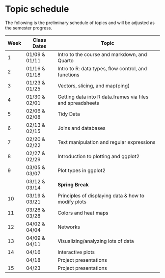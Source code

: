 
# Topic schedule

The following is the preliminary schedule of topics and will be adjusted
as the semester progress.

| Week | Class Dates   | Topic                                                      |
|------|---------------|------------------------------------------------------------|
| 1    | 01/09 & 01/11 | Intro to the course and markdown, and Quarto               |
| 2    | 01/16 & 01/18 | Intro to R: data types, flow control, and functions        |
| 3    | 01/23 & 01/25 | Vectors, slicing, and map(ping)                            |
| 4    | 01/30 & 02/01 | Getting data into R data.frames via files and spreadsheets |
| 5    | 02/06 & 02/08 | Tidy Data                                                  |
| 6    | 02/13 & 02/15 | Joins and databases                                        |
| 7    | 02/20 & 02/22 | Text manipulation and regular expressions                  |
| 8    | 02/27 & 02/29 | Introduction to plotting and ggplot2                       |
| 9    | 03/05 & 03/07 | Plot types in ggplot2                                      |
|      | 03/12 & 03/14 | **Spring Break**                                           |
| 10   | 03/19 & 03/21 | Principles of displaying data & how to modify plots        |
| 11   | 03/26 & 03/28 | Colors and heat maps                                       |
| 12   | 04/02 & 04/04 | Networks                                                   |
| 13   | 04/09 & 04/11 | Visualizing/analyzing lots of data                         |
| 14   | 04/16         | Interactive plots                                          |
|      | 04/18         | Project presentations                                      |
| 15   | 04/23         | Project presentations                                      |
